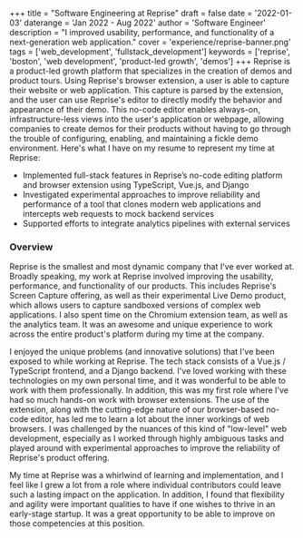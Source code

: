 +++
title = "Software Engineering at Reprise"
draft = false
date = '2022-01-03'
daterange = 'Jan 2022 - Aug 2022'
author = 'Software Engineer'
description = "I improved usability, performance, and functionality of a next-generation web application."
cover = 'experience/reprise-banner.png'
tags = ['web_development', 'fullstack_development']
keywords = ['reprise', 'boston', 'web development', 'product-led growth', 'demos']
+++
Reprise is a product-led growth platform that specializes in the creation of demos and product tours. Using Reprise's browser extension, a user is able to capture their website or web application. This capture is parsed by the extension, and the user can use Reprise's editor to directly modify the behavior and appearance of their demo. This no-code editor enables always-on, infrastructure-less views into the user's application or webpage, allowing companies to create demos for their products without having to go through the trouble of configuring, enabling, and maintaining a fickle demo environment. Here's what I have on my resume to represent my time at Reprise:

* Implemented full-stack features in Reprise’s no-code editing platform and browser
extension using TypeScript, Vue.js, and Django
* Investigated experimental approaches to improve reliability and performance of a tool that
clones modern web applications and intercepts web requests to mock backend services
* Supported efforts to integrate analytics pipelines with external services

### Overview

Reprise is the smallest and most dynamic company that I've ever worked at. Broadly speaking, my work at Reprise involved improving the usability, performance, and functionality of our products. This includes Reprise's Screen Capture offering, as well as their experimental Live Demo product, which allows users to capture sandboxed versions of complex web applications. I also spent time on the Chromium extension team, as well as the analytics team. It was an awesome and unique experience to work across the entire product's platform during my time at the company. 

I enjoyed the unique problems (and innovative solutions) that I've been exposed to while working at Reprise. The tech stack consists of a Vue.js / TypeScript frontend, and a Django backend. I've loved working with these technologies on my own personal time, and it was wonderful to be able to work with them professionally. In addition, this was my first role where I've had so much hands-on work with browser extensions. The use of the extension, along with the cutting-edge nature of our browser-based no-code editor, has led me to learn a lot about the inner workings of web browsers. I was challenged by the nuances of this kind of "low-level" web development, especially as I worked through highly ambiguous tasks and played around with experimental approaches to improve the reliability of Reprise's product offering.

My time at Reprise was a whirlwind of learning and implementation, and I feel like I grew a lot from a role where individual contributors could leave such a lasting impact on the application. In addition, I found that flexibility and agility were important qualities to have if one wishes to thrive in an early-stage startup. It was a great opportunity to be able to improve on those competencies at this position.